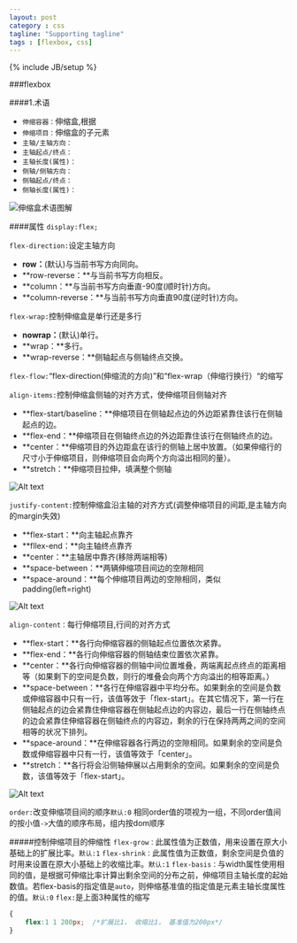 ```yaml
---
layout: post
category : css
tagline: "Supporting tagline"
tags : [flexbox, css]
---
```

{% include JB/setup %}

###flexbox

####1.术语

+ `伸缩容器：`伸缩盒,根据
+ `伸缩项目：`伸缩盒的子元素
+ `主轴/主轴方向：`
+ `主轴起点/终点：`
+ `主轴长度(属性)：`
+ `侧轴/侧轴方向：`
+ `侧轴起点/终点：`
+ `侧轴长度(属性)：`

![伸缩盒术语图解](http://www.w3.org/html/ig/zh/wiki/images/b/bf/Flex-direction-terms-new.zh-hans.png)

####属性
`display:flex;`

`flex-direction:`设定主轴方向
- **row：**(默认)与当前书写方向同向。
- **row-reverse：**与当前书写方向相反。
- **column：**与当前书写方向垂直-90度(顺时针)方向。
- **column-reverse：**与当前书写方向垂直90度(逆时针)方向。

`flex-wrap:`控制伸缩盒是单行还是多行
- **nowrap：**(默认)单行。
- **wrap：**多行。
- **wrap-reverse：**侧轴起点与侧轴终点交换。

`flex-flow:`“flex-direction(伸缩流的方向)”和“flex-wrap（伸缩行换行）“的缩写

`align-items:`控制伸缩盒侧轴的对齐方式，使伸缩项目侧轴对齐
- **flex-start/baseline：**伸缩项目在侧轴起点边的外边距紧靠住该行在侧轴起点的边。
- **flex-end：**伸缩项目在侧轴终点边的外边距靠住该行在侧轴终点的边。
- **center：**伸缩项目的外边距盒在该行的侧轴上居中放置。（如果伸缩行的尺寸小于伸缩项目，则伸缩项目会向两个方向溢出相同的量）。
- **stretch：**伸缩项目拉伸，填满整个侧轴

![Alt text](http://cdn2.w3cplus.com/cdn/farfuture/RuqgHf0930DqhtArE7E9mUSIaLF9DZjTfSRKh8pLXvc/mtime:1366870101/sites/default/files/styles/print_image/public/blogs/2013/flexbox-basics-4.jpg)

`justify-content:`控制伸缩盒沿主轴的对齐方式(调整伸缩项目的间距,是主轴方向的margin失效)
- **flex-start：**向主轴起点靠齐
- **fllex-end：**向主轴终点靠齐
- **center：**主轴居中靠齐(移除两端相等)
- **space-between：**两辆伸缩项目间边的空隙相同
- **space-around：**每个伸缩项目两边的空隙相同，类似padding(left=right)

![Alt text](http://cdn1.w3cplus.com/cdn/farfuture/rv__WR6ciCMdRU9EIlCobK6qvIbtB-ELnpUyNkbz9dQ/mtime:1366870101/sites/default/files/styles/print_image/public/blogs/2013/flexbox-basics-6.jpg)

`align-content：`每行伸缩项目,行间的对齐方式
- **flex-start：**各行向伸缩容器的侧轴起点位置依次紧靠。
- **flex-end：**各行向伸缩容器的侧轴结束位置依次紧靠。
- **center：**各行向伸缩容器的侧轴中间位置堆叠，两端离起点终点的距离相等（如果剩下的空间是负数，则行的堆叠会向两个方向溢出的相等距离。）
- **space-between：**各行在伸缩容器中平均分布。如果剩余的空间是负数或伸缩容器中只有一行，该值等效于「flex-start」。在其它情况下，第一行在侧轴起点的边会紧靠住伸缩容器在侧轴起点边的内容边，最后一行在侧轴终点的边会紧靠住伸缩容器在侧轴终点的内容边，剩余的行在保持两两之间的空间相等的状况下排列。
- **space-around：**在伸缩容器各行两边的空隙相同。如果剩余的空间是负数或伸缩容器中只有一行，该值等效于「center」。
- **stretch：**各行将会沿侧轴伸展以占用剩余的空间。如果剩余的空间是负数，该值等效于「flex-start」。

![Alt text](http://cdn2.w3cplus.com/cdn/farfuture/xmPKHsGSl9cLcJ5uV8TUfHkM2uTACq6Ua2U4FR-xQYc/mtime:1366870102/sites/default/files/styles/print_image/public/blogs/2013/flexbox-basics-8.jpg)

`order:`改变伸缩项目间的顺序`默认:0`
相同order值的项视为一组，不同order值间的按小值`->`大值的顺序布局，组内按dom顺序

#####控制伸缩项目的伸缩性
`flex-grow：`此属性值为正数值，用来设置在原大小基础上的扩展比率。`默认:1`
`flex-shrink：`此属性值为正数值，剩余空间是负值的时用来设置在原大小基础上的收缩比率。`默认:1`
`flex-basis：`与width属性使用相同的值，是根据可伸缩比率计算出剩余空间的分布之前，伸缩项目主轴长度的起始数值。若flex-basis的指定值是`auto`，则伸缩基准值的指定值是元素主轴长度属性的值。`默认:0`
`flex:`是上面3种属性的缩写
```css
{
    flex:1 1 200px;  /*扩展比1， 收缩比1， 基准值为200px*/
}
```


